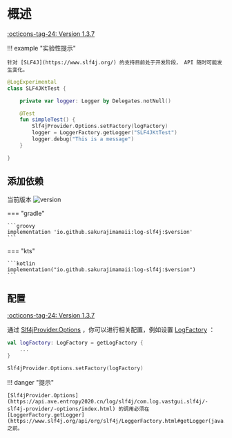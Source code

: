 # 概述

[:octicons-tag-24: Version 1.3.7](https://ave.entropy2020.cn/version/log-slf4j/#137)

!!! example "实验性提示"

    针对 [SLF4J](https://www.slf4j.org/) 的支持目前处于开发阶段， API 随时可能发生变化。

```kotlin
@LogExperimental
class SLF4JKtTest {

    private var logger: Logger by Delegates.notNull()

    @Test
    fun simpleTest() {
        Slf4jProvider.Options.setFactory(logFactory)
        logger = LoggerFactory.getLogger("SLF4JKtTest")
        logger.debug("This is a message")
    }

}
```

## 添加依赖

当前版本 ![version](https://img.shields.io/maven-central/v/io.github.sakurajimamaii/log-slf4j)

=== "gradle"

    ```groovy
    implementation 'io.github.sakurajimamaii:log-slf4j:$version'
    ```

=== "kts"

    ```kotlin
    implementation("io.github.sakurajimamaii:log-slf4j:$version")
    ```

## 配置 

[:octicons-tag-24: Version 1.3.7](https://ave.entropy2020.cn/version/log-slf4j/#137)

通过 [Slf4jProvider.Options](https://api.ave.entropy2020.cn/log/slf4j/com.log.vastgui.slf4j/-slf4j-provider/-options/index.html) ，你可以进行相关配置，例如设置 [LogFactory](https://api.ave.entropy2020.cn/log/core/com.log.vastgui.core/-log-factory/index.html) ：

```kotlin
val logFactory: LogFactory = getLogFactory {
    ...
}

Slf4jProvider.Options.setFactory(logFactory)
```

!!! danger "提示"

    [Slf4jProvider.Options](https://api.ave.entropy2020.cn/log/slf4j/com.log.vastgui.slf4j/-slf4j-provider/-options/index.html) 的调用必须在 [LoggerFactory.getLogger](https://www.slf4j.org/api/org/slf4j/LoggerFactory.html#getLogger(java.lang.String)) 之前。
